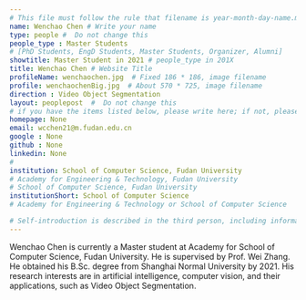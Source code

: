 ```yaml
---
# This file must follow the rule that filename is year-month-day-name.md .
name: Wenchao Chen # Write your name
type: people #  Do not change this
people_type : Master Students
# [PhD Students, EngD Students, Master Students, Organizer, Alumni]
showtitle: Master Student in 2021 # people_type in 201X
title: Wenchao Chen # Website Title
profileName: wenchaochen.jpg  # Fixed 186 * 186, image filename
profile: wenchaochenBig.jpg  # About 570 * 725, image filename
direction : Video Object Segmentation
layout: peoplepost  #  Do not change this
# if you have the items listed below, please write here; if not, please write None.
homepage: None
email: wcchen21@m.fudan.edu.cn
google : None
github : None
linkedin: None
# 
institution: School of Computer Science, Fudan University
# Academy for Engineering & Technology, Fudan University
# School of Computer Science, Fudan University
institutionShort: School of Computer Science
# Academy for Engineering & Technology or School of Computer Science

# Self-introduction is described in the third person, including information such as educational experience
---
```


Wenchao Chen is currently a Master student at Academy for School of Computer Science, Fudan University. He is supervised by Prof. Wei Zhang. He obtained his B.Sc. degree from Shanghai Normal University by 2021. His research interests are in artificial intelligence, computer vision, and their applications, such as Video Object Segmentation.




 

